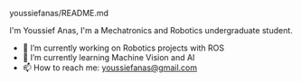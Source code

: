 youssiefanas/README.md

I'm Youssief Anas, I'm a Mechatronics and Robotics undergraduate student.  

- 🔭 I’m currently working on Robotics projects with ROS  
- 🌱 I’m currently learning Machine Vision and AI  
- 📫 How to reach me: youssiefanas@gmail.com  

<!--
**youssiefanas/youssiefanas** is a ✨ _special_ ✨ repository because its `README.md` (this file) appears on your GitHub profile.

Here are some ideas to get you started:
- 👯 I’m looking to collaborate on ...
- 🤔 I’m looking for help with ...
- 💬 Ask me about ...
- 😄 Pronouns: ...
- ⚡ Fun fact: ...
-->
